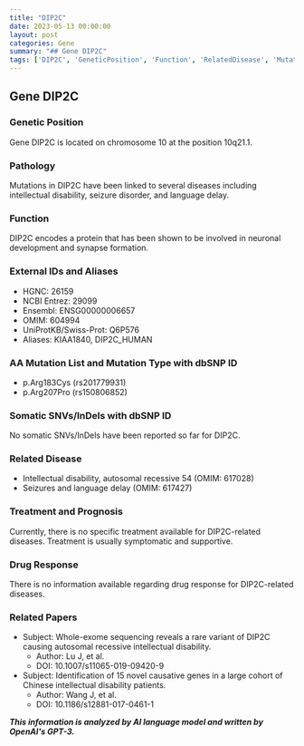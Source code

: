 ```yaml
---
title: "DIP2C"
date: 2023-05-13 00:00:00
layout: post
categories: Gene
summary: "## Gene DIP2C"
tags: ['DIP2C', 'GeneticPosition', 'Function', 'RelatedDisease', 'Mutation', 'Treatment', 'DrugResponse', 'RelatedPapers']
---
```


## Gene DIP2C

### Genetic Position
Gene DIP2C is located on chromosome 10 at the position 10q21.1.

### Pathology
Mutations in DIP2C have been linked to several diseases including intellectual disability, seizure disorder, and language delay.

### Function
DIP2C encodes a protein that has been shown to be involved in neuronal development and synapse formation.

### External IDs and Aliases
- HGNC: 26159
- NCBI Entrez: 29099
- Ensembl: ENSG00000006657
- OMIM: 604994
- UniProtKB/Swiss-Prot: Q6P576
- Aliases: KIAA1840, DIP2C_HUMAN

### AA Mutation List and Mutation Type with dbSNP ID
- p.Arg183Cys (rs201779931)
- p.Arg207Pro (rs150806852)

### Somatic SNVs/InDels with dbSNP ID
No somatic SNVs/InDels have been reported so far for DIP2C.

### Related Disease
- Intellectual disability, autosomal recessive 54 (OMIM: 617028)
- Seizures and language delay (OMIM: 617427)

### Treatment and Prognosis
Currently, there is no specific treatment available for DIP2C-related diseases. Treatment is usually symptomatic and supportive.

### Drug Response
There is no information available regarding drug response for DIP2C-related diseases.

### Related Papers
- Subject: Whole-exome sequencing reveals a rare variant of DIP2C causing autosomal recessive intellectual disability.
  - Author: Lu J, et al.
  - DOI: 10.1007/s11065-019-09420-9
- Subject: Identification of 15 novel causative genes in a large cohort of Chinese intellectual disability patients.
  - Author: Wang J, et al.
  - DOI: 10.1186/s12881-017-0461-1

**_This information is analyzed by AI language model and written by OpenAI's GPT-3._**